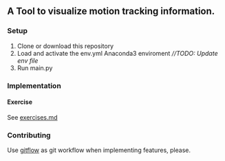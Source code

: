 ## A Tool to visualize motion tracking information.

### Setup

1. Clone or download this repository
2. Load and activate the env.yml Anaconda3 enviroment _//TODO: Update env file_
3. Run main.py

### Implementation

#### Exercise

See [exercises.md](./docs/exercises.md)

### Contributing

Use [gitflow](https://de.atlassian.com/git/tutorials/comparing-workflows/gitflow-workflow) as git workflow when implementing features, please.
